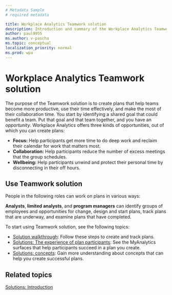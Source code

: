 ```yaml
---
# Metadata Sample
# required metadata

title: Workplace Analytics Teamwork solution 
description: Introduction and summary of the Workplace Analytics Teamwork solution
author: paul9955
ms.author: v-pascha
ms.topic: conceptual
localization_priority: normal 
ms.prod: wpa
---
```


# Workplace Analytics Teamwork solution 

The purpose of the Teamwork solution is to create plans that help teams become more productive, use their time effectively, and make the most of their collaboration time. You start by identifying a shared goal that could benefit a team. Put that goal and that team together, and you have an _opportunity_. Workplace Analytics offers three kinds of opportunities, out of which you can create plans:  

 * **Focus:** Help participants get more time to do deep work and reclaim their calendar for work that matters most. 
 * **Collaboration:** Help participants reduce the number of excess meetings that the group schedules. 
 * **Wellbeing:** Help participants unwind and protect their personal time by disconnecting in their off hours. 

## Use Teamwork solution

People in the following roles can work on plans in various ways:

**Analysts**, **limited analysts**, and **program managers** can identify groups of employees and opportunities for change, design and start plans, track plans that are underway, and examine plans that have completed. 
<!-- UNCOMMENT THIS AS SOON AS WE RELEASE THE GM ROLE: 
**Group managers** can start plans to improve the work habits of employees in their reporting structure. -->

To start using Teamwork solution, see the following topics:

 * [Solution walkthrough](solutionsv2-task.md): Follow these steps to create and track plans. 
 * [Solutions: The experience of plan participants](solutionsv2-participants.md): See the MyAnalytics surfaces that help participants succeed in a plan you create. 
 * [Solutions: concepts](solutionsv2-conceptual.md): Gain more understanding about concepts that can help you create successful plans.

## Related topics

[Solutions: Introduction](solutionsv2-intro.md)